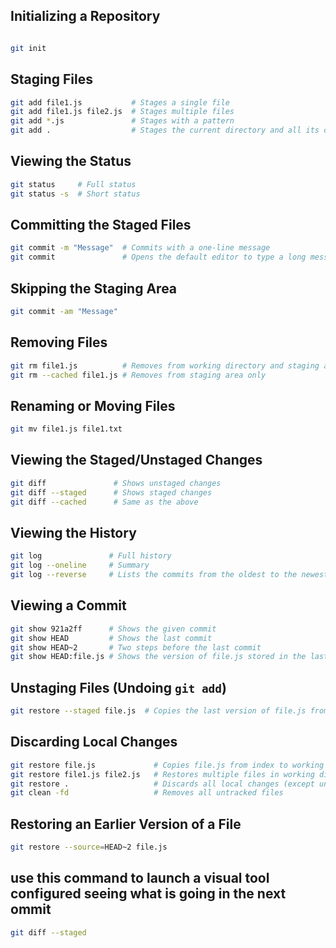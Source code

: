 
## Initializing a Repository
```bash

git init
```

## Staging Files
```bash
git add file1.js           # Stages a single file
git add file1.js file2.js  # Stages multiple files
git add *.js               # Stages with a pattern
git add .                  # Stages the current directory and all its content
```

## Viewing the Status
```bash
git status     # Full status
git status -s  # Short status
```

## Committing the Staged Files
```bash
git commit -m "Message"  # Commits with a one-line message
git commit               # Opens the default editor to type a long message
```

## Skipping the Staging Area
```bash
git commit -am "Message"
```

## Removing Files
```bash
git rm file1.js          # Removes from working directory and staging area
git rm --cached file1.js # Removes from staging area only
```

## Renaming or Moving Files
```bash
git mv file1.js file1.txt
```

## Viewing the Staged/Unstaged Changes
```bash
git diff               # Shows unstaged changes
git diff --staged      # Shows staged changes
git diff --cached      # Same as the above
```

## Viewing the History
```bash
git log               # Full history
git log --oneline     # Summary
git log --reverse     # Lists the commits from the oldest to the newest
```

## Viewing a Commit
```bash
git show 921a2ff      # Shows the given commit
git show HEAD         # Shows the last commit
git show HEAD~2       # Two steps before the last commit
git show HEAD:file.js # Shows the version of file.js stored in the last commit
```

## Unstaging Files (Undoing `git add`)
```bash
git restore --staged file.js  # Copies the last version of file.js from repo to index
```

## Discarding Local Changes
```bash
git restore file.js             # Copies file.js from index to working directory
git restore file1.js file2.js   # Restores multiple files in working directory
git restore .                   # Discards all local changes (except untracked files)
git clean -fd                   # Removes all untracked files
```

## Restoring an Earlier Version of a File
```bash
git restore --source=HEAD~2 file.js
```

## use this command to launch a visual tool configured seeing what is going in the next ommit
```bash
git diff --staged
```

